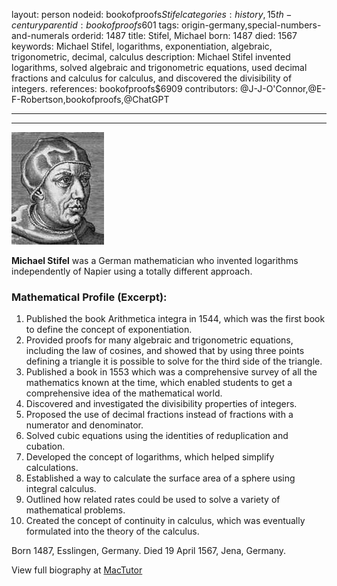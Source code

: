 layout: person
nodeid: bookofproofs$Stifel
categories: history,15th-century
parentid: bookofproofs$601
tags: origin-germany,special-numbers-and-numerals
orderid: 1487
title: Stifel, Michael
born: 1487
died: 1567
keywords: Michael Stifel, logarithms, exponentiation, algebraic, trigonometric, decimal, calculus
description: Michael Stifel invented logarithms, solved algebraic and trigonometric equations, used decimal fractions and calculus for calculus, and discovered the divisibility of integers.
references: bookofproofs$6909
contributors: @J-J-O'Connor,@E-F-Robertson,bookofproofs,@ChatGPT

---



---

![Stifel.jpg](https://github.com/bookofproofs/bookofproofs.github.io/blob/main/_sources/_assets/images/portraits/Stifel.jpg?raw=true)

**Michael Stifel** was a German mathematician who invented logarithms independently of Napier using a totally different approach.

### Mathematical Profile (Excerpt):
1. Published the book Arithmetica integra in 1544, which was the first book to define the concept of exponentiation.
2. Provided proofs for many algebraic and trigonometric equations, including the law of cosines, and showed that by using three points defining a triangle it is possible to solve for the third side of the triangle.
3. Published a book in 1553 which was a comprehensive survey of all the mathematics known at the time, which enabled students to get a comprehensive idea of the mathematical world.
4. Discovered and investigated the divisibility properties of integers.
5. Proposed the use of decimal fractions instead of fractions with a numerator and denominator.
6. Solved cubic equations using the identities of reduplication and cubation.
7. Developed the concept of logarithms, which helped simplify calculations.
8. Established a way to calculate the surface area of a sphere using integral calculus.
9. Outlined how related rates could be used to solve a variety of mathematical problems.
10. Created the concept of continuity in calculus, which was eventually formulated into the theory of the calculus.

Born 1487, Esslingen, Germany. Died 19 April 1567, Jena, Germany.

View full biography at [MacTutor](https://mathshistory.st-andrews.ac.uk/Biographies/Stifel/)
